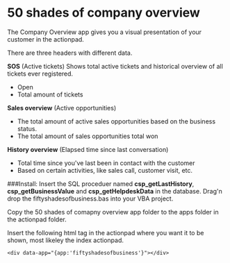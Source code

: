 #  50 shades of company overview #

The Company Overview app gives you a visual presentation of your customer in the actionpad.

There are three headers with different data.

**SOS** (Active tickets)
Shows total active tickets and historical overview of all tickets ever registered.

* Open
* Total amount of tickets

**Sales overview** (Active opportunities)

* The total amount of active sales opportunities based on the business status. 
* The total amount of sales opportunities total won


**History overview** (Elapsed time since last conversation)

* Total time since you've last been in contact with the customer
* Based on certain activities, like sales call, customer visit, etc.  

###Install:
Insert the SQL proceduer named **csp_getLastHistory**, **csp_getBusinessValue** and **csp_getHelpdeskData** in the database. 
Drag'n drop the fiftyshadesofbusiness.bas into your VBA project. 

Copy the 50 shades of comapny overview app folder to the apps folder in the actionpad folder.

Insert the following html tag in the actionpad where you want it to be shown, most likeley the index actionpad.

	<div data-app="{app:'fiftyshadesofbusiness'}"></div>

	